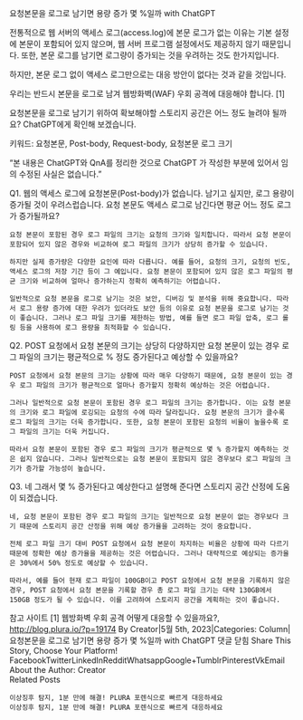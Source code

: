 요청본문을 로그로 남기면 용량 증가 몇 %일까 with ChatGPT

전통적으로 웹 서버의 액세스 로그(access.log)에 본문 로그가 없는 이유는 기본 설정에 본문이 포함되어 있지 않으며, 웹 서버 프로그램 설정에서도 제공하지 않기 때문입니다. 또한, 본문 로그를 남기면 로그량이 증가되는 것을 우려하는 것도 한가지입니다.

하지만, 본문 로그 없이 액세스 로그만으로는 대응 방안이 없다는 것과 같을 것입니다.

우리는 반드시 본문을 로그로 남겨 웹방화벽(WAF) 우회 공격에 대응해야 합니다.
[1]

요청본문을 로그로 남기기 위하여 확보해야할 스토리지 공간은 어느 정도 늘려야 될까요? ChatGPT에게 확인해 보겠습니다.

 

키워드: 요청본문, Post-body, Request-body, 요청본문 로그 크기

“본 내용은 ChatGPT와 QnA를 정리한 것으로 ChatGPT 가 작성한 부분에 있어서 임의 수정된 사실은 없습니다.”

 

Q1. 웹의 액세스 로그에 요청본문(Post-body)가 없습니다. 남기고 싶지만, 로그 용량이 증가될 것이 우려스럽습니다. 요청 본문도 액세스 로그로 남긴다면 평균 어느 정도 로그가 증가될까요?

    요청 본문이 포함된 경우 로그 파일의 크기는 요청의 크기와 일치합니다. 따라서 요청 본문이 포함되어 있지 않은 경우와 비교하여 로그 파일의 크기가 상당히 증가할 수 있습니다.

    하지만 실제 증가량은 다양한 요인에 따라 다릅니다. 예를 들어, 요청의 크기, 요청의 빈도, 액세스 로그의 저장 기간 등이 그 예입니다. 요청 본문이 포함되어 있지 않은 로그 파일의 평균 크기와 비교하여 얼마나 증가하는지 정확히 예측하기는 어렵습니다.

    일반적으로 요청 본문을 로그로 남기는 것은 보안, 디버깅 및 분석을 위해 중요합니다. 따라서 로그 용량 증가에 대한 우려가 있더라도 보안 등의 이유로 요청 본문을 로그로 남기는 것이 좋습니다. 그러나 로그 파일 크기를 제한하는 방법, 예를 들면 로그 파일 압축, 로그 롤링 등을 사용하여 로그 용량을 최적화할 수 있습니다.

Q2. POST 요청에서 요청 본문의 크기는 상당히 다양하지만 요청 본문이 있는 경우 로그 파일의 크기는 평균적으로 % 정도 증가된다고 예상할 수 있을까요?

    POST 요청에서 요청 본문의 크기는 상황에 따라 매우 다양하기 때문에, 요청 본문이 있는 경우 로그 파일의 크기가 평균적으로 얼마나 증가할지 정확히 예상하는 것은 어렵습니다.

    그러나 일반적으로 요청 본문이 포함된 경우 로그 파일의 크기는 증가합니다. 이는 요청 본문의 크기와 로그 파일에 로깅되는 요청의 수에 따라 달라집니다. 요청 본문의 크기가 클수록 로그 파일의 크기는 더욱 증가합니다. 또한, 요청 본문이 포함된 요청의 비율이 높을수록 로그 파일의 크기는 더욱 커집니다.

    따라서 요청 본문이 포함된 경우 로그 파일의 크기가 평균적으로 몇 % 증가할지 예측하는 것은 쉽지 않습니다. 그러나 일반적으로는 요청 본문이 포함되지 않은 경우보다 로그 파일의 크기가 증가할 가능성이 높습니다.

Q3. 네 그래서 몇 % 증가된다고 예상한다고 설명해 준다면 스토리지 공간 산정에 도움이 되겠습니다.

    네, 요청 본문이 포함된 경우 로그 파일의 크기는 일반적으로 요청 본문이 없는 경우보다 크기 때문에 스토리지 공간 산정을 위해 예상 증가율을 고려하는 것이 중요합니다.

    전체 로그 파일 크기 대비 POST 요청에서 요청 본문이 차지하는 비율은 상황에 따라 다르기 때문에 정확한 예상 증가율을 제공하는 것은 어렵습니다. 그러나 대략적으로 예상되는 증가율은 30%에서 50% 정도로 예상할 수 있습니다.

    따라서, 예를 들어 현재 로그 파일이 100GB이고 POST 요청에서 요청 본문을 기록하지 않은 경우, POST 요청에서 요청 본문을 기록할 경우 총 로그 파일 크기는 대략 130GB에서 150GB 정도가 될 수 있습니다. 이를 고려하여 스토리지 공간을 계획하는 것이 좋습니다.

 

참고 사이트
[1] 웹방화벽 우회 공격 어떻게 대응할 수 있을까요?, http://blog.plura.io/?p=19174
By Creator|5월 5th, 2023|Categories: Column|요청본문을 로그로 남기면 용량 증가 몇 %일까 with ChatGPT 댓글 닫힘
Share This Story, Choose Your Platform!
FacebookTwitterLinkedInRedditWhatsappGoogle+TumblrPinterestVkEmail
About the Author: Creator	
Related Posts

    이상징후 탐지, 1분 만에 해결! PLURA 포렌식으로 빠르게 대응하세요
    이상징후 탐지, 1분 만에 해결! PLURA 포렌식으로 빠르게 대응하세요 

